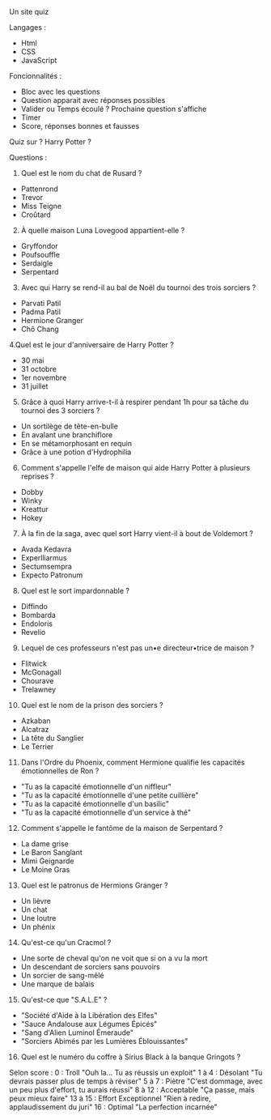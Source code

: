 Un site quiz


Langages :
- Html
- CSS
- JavaScript


Foncionnalités :
- Bloc avec les questions
- Question apparait avec réponses possibles
- Valider ou Temps écoulé ? Prochaine question s'affiche
- Timer
- Score, réponses bonnes et fausses


Quiz sur ? Harry Potter ?



Questions :

1. Quel est le nom du chat de Rusard ?
 - Pattenrond
 - Trevor
 - Miss Teigne
 - Croûtard

2. À quelle maison Luna Lovegood appartient-elle ?
 - Gryffondor
 - Poufsouffle
 - Serdaigle
 - Serpentard

3. Avec qui Harry se rend-il au bal de Noël du tournoi des trois sorciers ?
 - Parvati Patil
 - Padma Patil
 - Hermione Granger
 - Chô Chang

4.Quel est le jour d'anniversaire de Harry Potter ?
 - 30 mai
 - 31 octobre
 - 1er novembre
 - 31 juillet

5. Grâce à quoi Harry arrive-t-il à respirer pendant 1h pour sa tâche du tournoi des 3 sorciers ?
 - Un sortilège de tête-en-bulle
 - En avalant une branchiflore
 - En se métamorphosant en requin
 - Grâce à une potion d'Hydrophilia

6. Comment s'appelle l'elfe de maison qui aide Harry Potter à plusieurs reprises ?
 - Dobby
 - Winky
 - Kreattur
 - Hokey

7. À la fin de la saga, avec quel sort Harry vient-il à bout de Voldemort ?
 - Avada Kedavra
 - Experlliarmus
 - Sectumsempra
 - Expecto Patronum

8. Quel est le sort impardonnable ?
 - Diffindo
 - Bombarda
 - Endoloris
 - Revelio

9. Lequel de ces professeurs n'est pas un•e directeur•trice de maison ?
 - Flitwick
 - McGonagall
 - Chourave
 - Trelawney

10. Quel est le nom de la prison des sorciers ?
 - Azkaban
 - Alcatraz
 - La tête du Sanglier
 - Le Terrier

11. Dans l'Ordre du Phoenix, comment Hermione qualifie les capacités émotionnelles de Ron ?
 - "Tu as la capacité émotionnelle d'un niffleur"
 - "Tu as la capacité émotionnelle d'une petite cuillière"
 - "Tu as la capacité émotionnelle d'un basilic"
 - "Tu as la capacité émotionnelle d'un service à thé"

12. Comment s'appelle le fantôme de la maison de Serpentard ?
 - La dame grise
 - Le Baron Sanglant
 - Mimi Geignarde
 - Le Moine Gras

13. Quel est le patronus de Hermions Granger ?
 - Un lièvre
 - Un chat
 - Une loutre
 - Un phénix

14. Qu'est-ce qu'un Cracmol ?
 - Une sorte de cheval qu'on ne voit que si on a vu la mort
 - Un descendant de sorciers sans pouvoirs
 - Un sorcier de sang-mêlé
 - Une marque de balais

15. Qu'est-ce que "S.A.L.E" ?
 - "Société d'Aide à la Libération des Elfes"
 - "Sauce Andalouse aux Légumes Épicés"
 - "Sang d'Alien Luminol Émeraude"
 - "Sorciers Abimés par les Lumières Éblouissantes"

16. Quel est le numéro du coffre à Sirius Black à la banque Gringots ?



Selon score :
0 : Troll "Ouh la... Tu as réussis un exploit"
1 à 4 : Désolant "Tu devrais passer plus de temps à réviser"
5 à 7 : Piètre "C'est dommage, avec un peu plus d'effort, tu aurais réussi"
8 à 12 : Acceptable "Ça passe, mais peux mieux faire"
13 à 15 : Effort Exceptionnel "Rien à redire, applaudissement du juri"
16 : Optimal "La perfection incarnée"